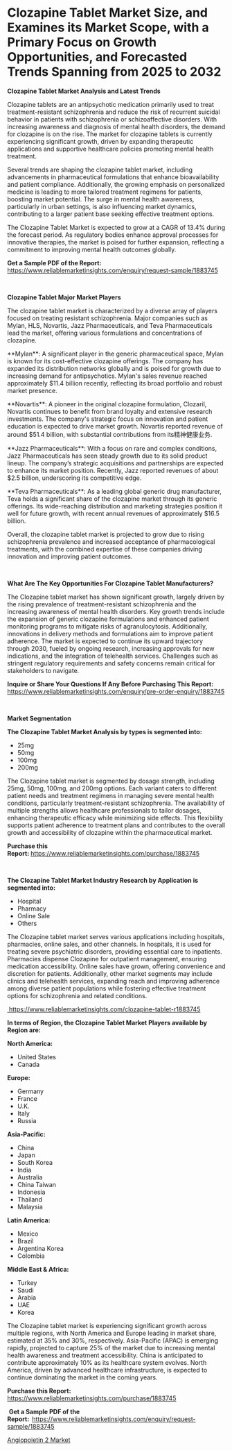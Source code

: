 <p><h1>Clozapine Tablet Market Size, and Examines its Market Scope, with a Primary Focus on Growth Opportunities, and Forecasted Trends Spanning from 2025 to 2032</h1></p><p><strong>Clozapine Tablet Market Analysis and Latest Trends</strong></p>
<p><p>Clozapine tablets are an antipsychotic medication primarily used to treat treatment-resistant schizophrenia and reduce the risk of recurrent suicidal behavior in patients with schizophrenia or schizoaffective disorders. With increasing awareness and diagnosis of mental health disorders, the demand for clozapine is on the rise. The market for clozapine tablets is currently experiencing significant growth, driven by expanding therapeutic applications and supportive healthcare policies promoting mental health treatment.</p><p>Several trends are shaping the clozapine tablet market, including advancements in pharmaceutical formulations that enhance bioavailability and patient compliance. Additionally, the growing emphasis on personalized medicine is leading to more tailored treatment regimens for patients, boosting market potential. The surge in mental health awareness, particularly in urban settings, is also influencing market dynamics, contributing to a larger patient base seeking effective treatment options.</p><p>The Clozapine Tablet Market is expected to grow at a CAGR of 13.4% during the forecast period. As regulatory bodies enhance approval processes for innovative therapies, the market is poised for further expansion, reflecting a commitment to improving mental health outcomes globally.</p></p>
<p><strong>Get a Sample PDF of the Report:&nbsp;</strong> <a href="https://www.reliablemarketinsights.com/enquiry/request-sample/1883745?utm_campaign=3196&utm_medium=2&utm_source=Github&utm_content=ia&utm_term=08032025&utm_id=clozapine-tablet">https://www.reliablemarketinsights.com/enquiry/request-sample/1883745</a></p>
<p>&nbsp;</p>
<p><strong>Clozapine Tablet Major Market Players</strong></p>
<p><p>The clozapine tablet market is characterized by a diverse array of players focused on treating resistant schizophrenia. Major companies such as Mylan, HLS, Novartis, Jazz Pharmaceuticals, and Teva Pharmaceuticals lead the market, offering various formulations and concentrations of clozapine.</p><p>**Mylan**: A significant player in the generic pharmaceutical space, Mylan is known for its cost-effective clozapine offerings. The company has expanded its distribution networks globally and is poised for growth due to increasing demand for antipsychotics. Mylan's sales revenue reached approximately $11.4 billion recently, reflecting its broad portfolio and robust market presence.</p><p>**Novartis**: A pioneer in the original clozapine formulation, Clozaril, Novartis continues to benefit from brand loyalty and extensive research investments. The company's strategic focus on innovation and patient education is expected to drive market growth. Novartis reported revenue of around $51.4 billion, with substantial contributions from its精神健康业务.</p><p>**Jazz Pharmaceuticals**: With a focus on rare and complex conditions, Jazz Pharmaceuticals has seen steady growth due to its solid product lineup. The company’s strategic acquisitions and partnerships are expected to enhance its market position. Recently, Jazz reported revenues of about $2.5 billion, underscoring its competitive edge.</p><p>**Teva Pharmaceuticals**: As a leading global generic drug manufacturer, Teva holds a significant share of the clozapine market through its generic offerings. Its wide-reaching distribution and marketing strategies position it well for future growth, with recent annual revenues of approximately $16.5 billion.</p><p>Overall, the clozapine tablet market is projected to grow due to rising schizophrenia prevalence and increased acceptance of pharmacological treatments, with the combined expertise of these companies driving innovation and improving patient outcomes.</p></p>
<p>&nbsp;</p>
<p><strong>What Are The Key Opportunities For Clozapine Tablet Manufacturers?</strong></p>
<p><p>The Clozapine tablet market has shown significant growth, largely driven by the rising prevalence of treatment-resistant schizophrenia and the increasing awareness of mental health disorders. Key growth trends include the expansion of generic clozapine formulations and enhanced patient monitoring programs to mitigate risks of agranulocytosis. Additionally, innovations in delivery methods and formulations aim to improve patient adherence. The market is expected to continue its upward trajectory through 2030, fueled by ongoing research, increasing approvals for new indications, and the integration of telehealth services. Challenges such as stringent regulatory requirements and safety concerns remain critical for stakeholders to navigate.</p></p>
<p><strong>Inquire or Share Your Questions If Any Before Purchasing This Report:</strong> <a href="https://www.reliablemarketinsights.com/enquiry/pre-order-enquiry/1883745?utm_campaign=3196&utm_medium=2&utm_source=Github&utm_content=ia&utm_term=08032025&utm_id=clozapine-tablet">https://www.reliablemarketinsights.com/enquiry/pre-order-enquiry/1883745</a></p>
<p>&nbsp;</p>
<p><strong>Market Segmentation</strong></p>
<p><strong>The Clozapine Tablet Market Analysis by types is segmented into:</strong></p>
<p><ul><li>25mg</li><li>50mg</li><li>100mg</li><li>200mg</li></ul></p>
<p><p>The Clozapine tablet market is segmented by dosage strength, including 25mg, 50mg, 100mg, and 200mg options. Each variant caters to different patient needs and treatment regimens in managing severe mental health conditions, particularly treatment-resistant schizophrenia. The availability of multiple strengths allows healthcare professionals to tailor dosages, enhancing therapeutic efficacy while minimizing side effects. This flexibility supports patient adherence to treatment plans and contributes to the overall growth and accessibility of clozapine within the pharmaceutical market.</p></p>
<p><strong>Purchase this Report:&nbsp;</strong><a href="https://www.reliablemarketinsights.com/purchase/1883745?utm_campaign=3196&utm_medium=2&utm_source=Github&utm_content=ia&utm_term=08032025&utm_id=clozapine-tablet">https://www.reliablemarketinsights.com/purchase/1883745</a></p>
<p>&nbsp;</p>
<p><strong>The Clozapine Tablet Market Industry Research by Application is segmented into:</strong></p>
<p><ul><li>Hospital</li><li>Pharmacy</li><li>Online Sale</li><li>Others</li></ul></p>
<p><p>The Clozapine tablet market serves various applications including hospitals, pharmacies, online sales, and other channels. In hospitals, it is used for treating severe psychiatric disorders, providing essential care to inpatients. Pharmacies dispense Clozapine for outpatient management, ensuring medication accessibility. Online sales have grown, offering convenience and discretion for patients. Additionally, other market segments may include clinics and telehealth services, expanding reach and improving adherence among diverse patient populations while fostering effective treatment options for schizophrenia and related conditions.</p></p>
<p><a href="https://www.reliablemarketinsights.com/clozapine-tablet-r1883745?utm_campaign=3196&utm_medium=2&utm_source=Github&utm_content=ia&utm_term=08032025&utm_id=clozapine-tablet">&nbsp;https://www.reliablemarketinsights.com/clozapine-tablet-r1883745</a></p>
<p><strong>In terms of Region, the Clozapine Tablet Market Players available by Region are:</strong></p>
<p>
    <p> <strong> North America: </strong>
        <ul>
            <li>United States</li>
            <li>Canada</li>
        </ul>
        </p> 
    <p> <strong> Europe: </strong>
        <ul>
            <li>Germany</li>
            <li>France</li>
            <li>U.K.</li>
            <li>Italy</li>
            <li>Russia</li>
        </ul>
        </p> 
    <p> <strong> Asia-Pacific: </strong>
        <ul>
            <li>China</li>
            <li>Japan</li>
            <li>South Korea</li>
            <li>India</li>
            <li>Australia</li>
            <li>China Taiwan</li>
            <li>Indonesia</li>
            <li>Thailand</li>
            <li>Malaysia</li>
        </ul>
        </p> 
    <p> <strong> Latin America: </strong>
        <ul>
            <li>Mexico</li>
            <li>Brazil</li>
            <li>Argentina Korea</li>
            <li>Colombia</li>
        </ul>
        </p> 
    <p> <strong> Middle East & Africa: </strong>
        <ul>
            <li>Turkey</li>
            <li>Saudi</li>
            <li>Arabia</li>
            <li>UAE</li>
            <li>Korea</li>
        </ul>
    </p>
    </p>
<p><p>The Clozapine tablet market is experiencing significant growth across multiple regions, with North America and Europe leading in market share, estimated at 35% and 30%, respectively. Asia-Pacific (APAC) is emerging rapidly, projected to capture 25% of the market due to increasing mental health awareness and treatment accessibility. China is anticipated to contribute approximately 10% as its healthcare system evolves. North America, driven by advanced healthcare infrastructure, is expected to continue dominating the market in the coming years.</p></p>
<p><strong>Purchase this Report: </strong><a href="https://www.reliablemarketinsights.com/purchase/1883745?utm_campaign=3196&utm_medium=2&utm_source=Github&utm_content=ia&utm_term=08032025&utm_id=clozapine-tablet">https://www.reliablemarketinsights.com/purchase/1883745</a></p>
<p>&nbsp;<strong>Get a Sample PDF of the Report:&nbsp;&nbsp;</strong><a href="https://www.reliablemarketinsights.com/enquiry/request-sample/1883745?utm_campaign=3196&utm_medium=2&utm_source=Github&utm_content=ia&utm_term=08032025&utm_id=clozapine-tablet">https://www.reliablemarketinsights.com/enquiry/request-sample/1883745</a></p>
<p><strong></strong></p>
<p><p><a href="https://github.com/geyangvayora/Market-Research-Report-List-1/blob/main/angiopoietin-2-market.md?utm_campaign=3196&utm_medium=2&utm_source=Github&utm_content=ia&utm_term=08032025&utm_id=clozapine-tablet">Angiopoietin 2 Market</a></p></p>
